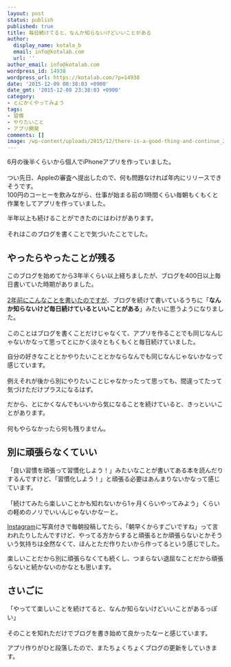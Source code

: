 ```yaml
---
layout: post
status: publish
published: true
title: 毎日続けてると、なんか知らないけどいいことがある
author:
  display_name: kotala_b
  email: info@kotalab.com
  url: ''
author_email: info@kotalab.com
wordpress_id: 14938
wordpress_url: https://kotalab.com/?p=14938
date: '2015-12-09 08:38:03 +0900'
date_gmt: '2015-12-08 23:38:03 +0900'
category:
- とにかくやってみよう
tags:
- 習慣
- やりたいこと
- アプリ開発
comments: []
image: /wp-content/uploads/2015/12/there-is-a-good-thing-and-continue_20151209-780x585.jpg
---
```

<p>6月の後半くらいから個人でiPhoneアプリを作っていました。<br><br />
つい先日、Appleの審査へ提出したので、何も問題なければ年内にリリースできそうです。<br />
100円のコーヒーを飲みながら、仕事が始まる前の1時間くらい毎朝もくもくと作業をしてアプリを作っていました。</p>
<p>半年以上も続けることができたのにはわけがあります。<br><br />
それはこのブログを書くことで気づいたことでした。</p>
<!--more-->
<h2>やったらやったことが残る</h2>
<p>このブログを始めてから3年半くらい以上経ちましたが、ブログを400日以上毎日書いていた時期がありました。<br><br />
<a href="/second-anivarsary">2年前にこんなことを書いたのですが</a>、ブログを続けて書いているうちに「<strong>なんか知らないけど毎日続けているといいことがある</strong>」みたいに思うようになりました。<br><br />
このことはブログを書くことだけじゃなくて、アプリを作ることでも同じなんじゃないかなって思ってとにかく淡々ともくもくと毎日続けていました。  </p>
<p>自分の好きなこととかやりたいこととかならなんでも同じなんじゃないかなって感じています。<br><br />
例えそれが後から別にやりたいことじゃなかったって思っても、間違ってたって気づけただけプラスになるはず。</p>
<p>だから、とにかくなんでもいいから気になることを続けていると、きっといいことがあります。<br><br />
何もやらなかったら何も残りません。</p>
<h2>別に頑張らなくていい</h2>
<p>「良い習慣を頑張って習慣化しよう！」みたいなことが書いてある本を読んだりするんですけど、「習慣化しよう！」と頑張る必要はあんまりないかなって感じています。<br><br />
「続けてみたら楽しいことかも知れないから1ヶ月くらいやってみよう」くらいの軽めのノリでいいんじゃないかなーと。  </p>
<p><a href="https://www.instagram.com/tetsuyakotala/" target="_blank">Instagram</a>に写真付きで毎朝投稿してたら、「朝早くからすごいですね」って言われたりしたんですけど、やってる方からすると頑張るとか頑張らないとかそういう気持ちは全然なくて、ほんとただ作りたいから作ってるという感じでした。</p>
<p>楽しいことだから別に頑張らなくても続くし、つまらない退屈なことだから頑張らないと続かないのかなとも思います。</p>
<h2>さいごに</h2>
<p>「やってて楽しいことを続けてると、なんか知らないけどいいことがあるっぽい」<br><br />
そのことを知れただけでブログを書き始めて良かったなーと感じています。</p>
<p>アプリ作りがひと段落したので、またちょくちょくブログの更新をしていきます。</p>
